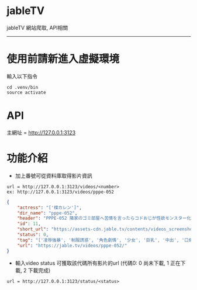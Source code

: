 # jableTV
jableTV 網站爬取, API相關
****

# 使用前請新進入虛擬環境
輸入以下指令  
```
cd .venv/bin  
source activate  
```
# API
主網址 = http://127.0.0.1:3123  
# 功能介紹
- 加上番號可從資料庫取得影片資訊  
```
url = http://127.0.0.1:3123/videos/<number>     
ex: http://127.0.0.1:3123/videos/pppe-052  
```

```json
{
    "actress": "['楪カレン']",
    "dir_name": "pppe-052",
    "header": "PPPE-052 隣家のゴミ部屋へ苦情を言ったらコドおじが性欲モンスター化！異臭の中で絶対に逃がさない抜かずの孕ませ絶倫ホールド中出し 楪可憐",
    "id": 11,
    "short_url": "https://assets-cdn.jable.tv/contents/videos_screenshots/25000/25458/25458_preview.mp4",
    "status": 0,
    "tag": "['凌辱強暴', '制服誘惑', '角色劇情', '少女', '巨乳', '中出', '口爆', '乳交', '凌辱', '強姦', '水着', '校服']",
    "url": "https://jable.tv/videos/pppe-052/"
}
```
- 輸入video status 可獲取該代碼所有影片的url (代碼0: 0 尚未下載,  1 正在下載, 2 下載完成)
```
url = http://127.0.0.1:3123/status/<status>
```